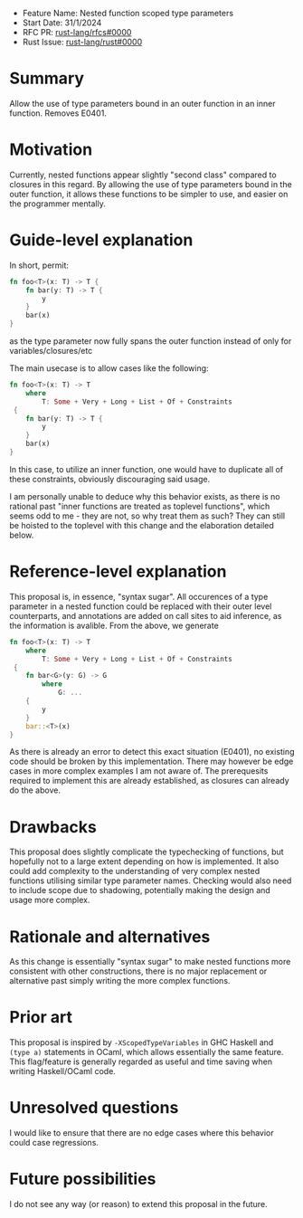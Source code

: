 - Feature Name: Nested function scoped type parameters
- Start Date: 31/1/2024
- RFC PR: [rust-lang/rfcs#0000](https://github.com/rust-lang/rfcs/pull/0000)
- Rust Issue: [rust-lang/rust#0000](https://github.com/rust-lang/rust/issues/0000)

# Summary
[summary]: #summary

Allow the use of type parameters bound in an outer function in an inner function. Removes E0401.

# Motivation
[motivation]: #motivation

Currently, nested functions appear slightly "second class" compared to closures in this regard.
By allowing the use of type parameters bound in the outer function, it allows these functions to be simpler to use, and easier on the programmer mentally.

# Guide-level explanation
[guide-level-explanation]: #guide-level-explanation

In short, permit:
```rust
fn foo<T>(x: T) -> T {
    fn bar(y: T) -> T {
        y
    }
    bar(x)
}
```
as the type parameter now fully spans the outer function instead of only for variables/closures/etc

The main usecase is to allow cases like the following:
```rust
fn foo<T>(x: T) -> T
    where
        T: Some + Very + Long + List + Of + Constraints
 {
    fn bar(y: T) -> T {
        y
    }
    bar(x)
}
```
In this case, to utilize an inner function, one would have to duplicate all of these constraints, obviously discouraging said usage.  

I am personally unable to deduce why this behavior exists, as there is no rational past "inner functions are treated as toplevel functions", which seems odd to me - they are not, so why treat them as such? They can still be hoisted to the toplevel with this change and the elaboration detailed below. 


# Reference-level explanation
[reference-level-explanation]: #reference-level-explanation

This proposal is, in essence, "syntax sugar". All occurences of a type parameter in a nested function could be replaced with their outer level counterparts, and annotations are added on call sites to aid inference, as the information is avalible. From the above, we generate

```rust
fn foo<T>(x: T) -> T
    where
        T: Some + Very + Long + List + Of + Constraints
 {
    fn bar<G>(y: G) -> G
        where
            G: ...
    {
        y
    }
    bar::<T>(x)
}
```

As there is already an error to detect this exact situation (E0401), no existing code should be broken by this implementation. There may however be edge cases in more complex examples I am not aware of.
The prerequesits required to implement this are already established, as closures can already do the above. 

# Drawbacks
[drawbacks]: #drawbacks

This proposal does slightly complicate the typechecking of functions, but hopefully not to a large extent depending on how is implemented.
It also could add complexity to the understanding of very complex nested functions utilising similar type parameter names.
Checking would also need to include scope due to shadowing, potentially making the design and usage more complex.

# Rationale and alternatives
[rationale-and-alternatives]: #rationale-and-alternatives

As this change is essentially "syntax sugar" to make nested functions more consistent with other constructions, there is no major replacement or alternative past simply writing the more complex functions.

# Prior art
[prior-art]: #prior-art

This proposal is inspired by `-XScopedTypeVariables` in GHC Haskell and `(type a)` statements in OCaml, which allows essentially the same feature. This flag/feature is generally regarded as useful and time saving when writing Haskell/OCaml code.

# Unresolved questions
[unresolved-questions]: #unresolved-questions

I would like to ensure that there are no edge cases where this behavior could case regressions.

# Future possibilities
[future-possibilities]: #future-possibilities

I do not see any way (or reason) to extend this proposal in the future.
